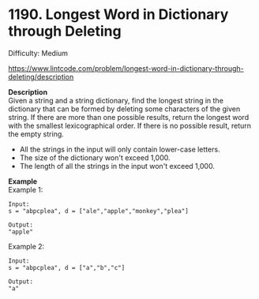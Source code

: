 # 1190. Longest Word in Dictionary through Deleting

Difficulty: Medium

https://www.lintcode.com/problem/longest-word-in-dictionary-through-deleting/description

**Description**  
Given a string and a string dictionary, find the longest string in the dictionary that can be formed by deleting some characters of the given string. If there are more than one possible results, return the longest word with the smallest lexicographical order. If there is no possible result, return the empty string.

* All the strings in the input will only contain lower-case letters.
* The size of the dictionary won't exceed 1,000.
* The length of all the strings in the input won't exceed 1,000.

**Example**  
Example 1:
```
Input:
s = "abpcplea", d = ["ale","apple","monkey","plea"]

Output: 
"apple"
```
Example 2:
```
Input:
s = "abpcplea", d = ["a","b","c"]

Output: 
"a"
```
